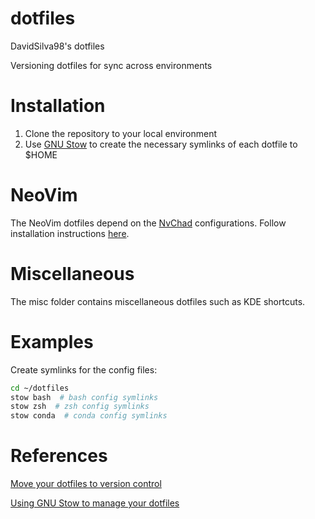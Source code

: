# dotfiles
DavidSilva98's dotfiles

Versioning dotfiles for sync across environments

# Installation

1) Clone the repository to your local environment
2) Use [GNU Stow](https://www.gnu.org/software/stow/) to create the necessary symlinks of each dotfile to $HOME

# NeoVim

The NeoVim dotfiles depend on the [NvChad](https://github.com/NvChad/NvChad) configurations. Follow installation instructions [here](https://nvchad.github.io/getting-started/setup).

# Miscellaneous

The misc folder contains miscellaneous dotfiles such as KDE shortcuts.

# Examples
Create symlinks for the config files:
```bash
cd ~/dotfiles
stow bash  # bash config symlinks
stow zsh  # zsh config symlinks
stow conda  # conda config symlinks
```

# References

[Move your dotfiles to version control](https://opensource.com/article/19/3/move-your-dotfiles-version-control)

[Using GNU Stow to manage your dotfiles](http://brandon.invergo.net/news/2012-05-26-using-gnu-stow-to-manage-your-dotfiles.html)
